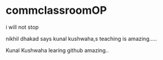 # commclassroomOP

i will not stop

nikhil dhakad says kunal kushwaha,s teaching is amazing.....

Kunal Kushwaha learing github amazing..
